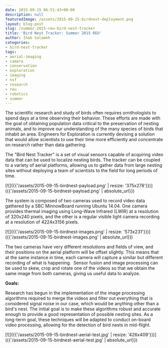 ```yaml
---
date: 2015-09-15 06:51:43+00:00
description: null
featuredImage: /assets/2015-09-15-birdnest-deployment.png
layout: blog-post
slug: /summer-2015-reu-bird-nest-tracker
title: 'Bird Nest Tracker: Summer 2015 REU'
author: Ihab Salameh
categories:
- bird-nest-tracker
tags:
- aerial-imaging
- camera
- conservation
- exploration
- imaging
- nsf
- research
- reu
- robotics
- summer
---
```

The scientific research and study of birds often requires ornithologists to spend days at a time observing their behavior. These efforts are made with the goal of obtaining population data critical to the preservation of nesting animals, and to improve our understanding of the many species of birds that inhabit an area. Engineers for Exploration is currently devising a solution that would allow scientists to use their time more efficiently and concentrate on research rather than data gathering.

The "Bird Nest Tracker" is a set of visual sensors capable of acquiring video data that can be used to localize nesting birds. The tracker can be coupled to a variety of aerial platforms, allowing us to gather data from large nesting sites without deploying a team of scientists to the field for long periods of time.

[![]({{'/assets/2015-09-15-birdnest-payload.png' | resize: '375x278'}})]({{'/assets/2015-09-15-birdnest-payload.png' | absolute_url}})

The system is composed of two cameras used to record video data gathered by a SBC MinnowBoard running Ubuntu 14.04. One camera provides thermal imaging using Long-Wave Infrared (LWIR) at a resolution of 320x240 pixels, and the other is a regular visible light camera recording at a resolution of 4224x3156 pixels.


[![]({{'/assets/2015-09-15-birdnest-images.png' | resize: '573x231'}})]({{'/assets/2015-09-15-birdnest-images.png' | absolute_url}})

The two cameras have very different resolutions and fields of view, and their positions on the aerial platform will be offset slightly. This means that at the same instance in time, each camera will capture a similar but different recording of what is happening.  Sensor fusion and image processing can be used to skew, crop and rotate one of the videos so that we obtain the same image from both cameras, giving us useful data to analyze.

**Goals:**

Research has begun in the implementation of the image processing algorithms required to merge the videos and filter out everything that is considered signal noise in our case, which would be anything other than a bird's nest. The initial goal is to make these algorithms robust and accurate enough to provide a good representation of possible nesting sites. As a long-term goal, these techniques will be adapted to conduct on-board video processing, allowing for the detection of bird nests in mid-flight.

[![]({{'/assets/2015-09-15-birdnest-aerial-test.jpg' | resize: '426x409'}})]({{'/assets/2015-09-15-birdnest-aerial-test.jpg' | absolute_url}})
